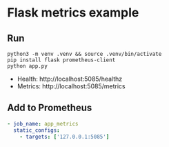 # Flask metrics example

## Run
```
python3 -m venv .venv && source .venv/bin/activate
pip install flask prometheus-client
python app.py
```
- Health: http://localhost:5085/healthz
- Metrics: http://localhost:5085/metrics

## Add to Prometheus
```yaml
- job_name: app_metrics
  static_configs:
    - targets: ['127.0.0.1:5085']
```
